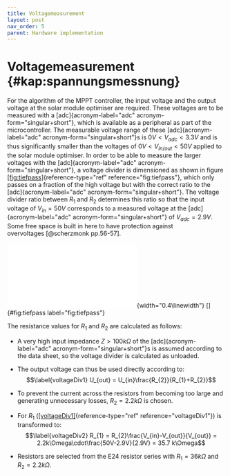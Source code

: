 ```yaml
---
title: Voltagemeasurement
layout: post
nav_order: 5
parent: Hardware implementation
---
```


# Voltagemeasurement {#kap:spannungsmessnung}

For the algorithm of the MPPT controller, the input voltage and the
output voltage at the solar module optimiser are required. These
voltages are to be measured with a [adc]{acronym-label="adc"
acronym-form="singular+short"}, which is available as a peripheral as
part of the microcontroller. The measurable voltage range of these
[adc]{acronym-label="adc" acronym-form="singular+short"}s is
$0V < V_{adc} < 3.3V$ and is thus significantly smaller than the
voltages of $0V < V_{in/out} < 50V$ applied to the solar module
optimiser. In order to be able to measure the larger voltages with the
[adc]{acronym-label="adc" acronym-form="singular+short"}, a voltage
divider is dimensioned as shown in figure
[\[fig:tiefpass\]](#fig:tiefpass){reference-type="ref"
reference="fig:tiefpass"}, which only passes on a fraction of the high
voltage but with the correct ratio to the [adc]{acronym-label="adc"
acronym-form="singular+short"}. The voltage divider ratio between
$R_{1}$ and $R_{2}$ determines this ratio so that the input voltage of
$V_{in}= 50V$ corresponds to a measured voltage at the
[adc]{acronym-label="adc" acronym-form="singular+short"} of
$V_{adc} = 2.9V$. Some free space is built in here to have protection
against overvoltages [@scherzmonk pp.56-57].

![image](import/tiefpass.pdf){width="0.4\\linewidth"} []{#fig:tiefpass
label="fig:tiefpass"}

The resistance values for $R_{1}$ and $R_{2}$ are calculated as follows:

-   A very high input impedance $Z > 100k\Omega$ of the
    [adc]{acronym-label="adc" acronym-form="singular+short"}s is assumed
    according to the data sheet, so the voltage divider is calculated as
    unloaded.

-   The output voltage can thus be used directly according to:
    $$\label{voltageDiv1}
     U_{out} = U_{in}\frac{R_{2}}{R_{1}+R_{2}}$$

-   To prevent the current across the resistors from becoming too large
    and generating unnecessary losses, $R_{2} = 2.2k\Omega$ is chosen.

-   For $R_{1}$ ([\[voltageDiv1\]](#voltageDiv1){reference-type="ref"
    reference="voltageDiv1"}) is transformed to: $$\label{voltageDiv2}
     R_{1} = R_{2}\frac{V_{in}-V_{out}}{V_{out}} = 2.2k\Omega\cdot\frac{50V-2.9V}{2.9V} = 35.7 k\Omega$$

-   Resistors are selected from the E24 resistor series with
    $R_{1}=36k\Omega$ and $R_{2}=2.2k\Omega$.
